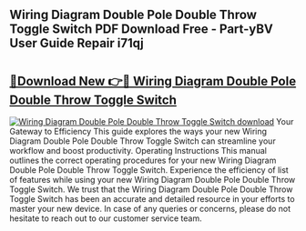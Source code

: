 ## Wiring Diagram Double Pole Double Throw Toggle Switch PDF Download Free - Part-yBV User Guide Repair i71qj

# <h2><a href="http://dfrbs8.blite.top/?on=Wiring+Diagram+Double+Pole+Double+Throw+Toggle+Switch">🔗Download New 👉🔴 Wiring Diagram Double Pole Double Throw Toggle Switch</a></h2>

[![Wiring Diagram Double Pole Double Throw Toggle Switch download](https://i.imgur.com/lujVjoI.png)](http://dfrbs8.blite.top/?on=Wiring+Diagram+Double+Pole+Double+Throw+Toggle+Switch)
Your Gateway to Efficiency This guide explores the ways your new Wiring Diagram Double Pole Double Throw Toggle Switch can streamline your workflow and boost productivity. Operating Instructions This manual outlines the correct operating procedures for your new Wiring Diagram Double Pole Double Throw Toggle Switch. Experience the efficiency of list of features while using your new Wiring Diagram Double Pole Double Throw Toggle Switch. We trust that the Wiring Diagram Double Pole Double Throw Toggle Switch has been an accurate and detailed resource in your efforts to master your new device. In case of any queries or concerns, please do not hesitate to reach out to our customer service team.
